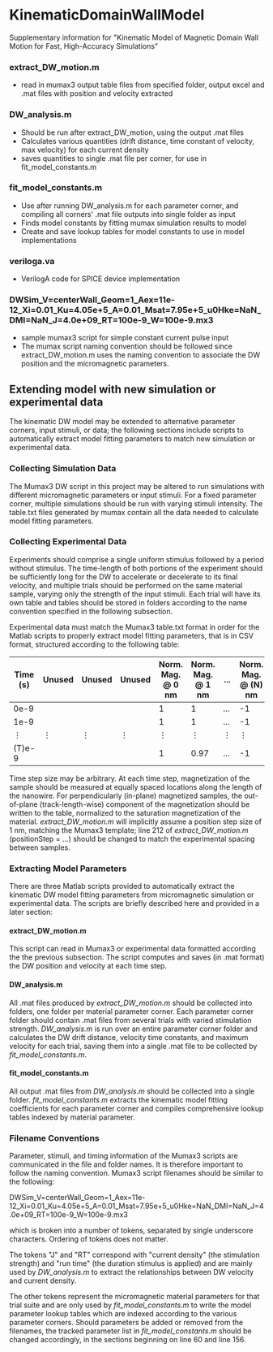 # KinematicDomainWallModel
Supplementary information for "Kinematic Model of Magnetic Domain Wall Motion for Fast, High-Accuracy Simulations"

### extract_DW_motion.m
- read in mumax3 output table files from specified folder, output excel and .mat files with position and velocity extracted

### DW_analysis.m 
- Should be run after extract_DW_motion, using the output .mat files
- Calculates various quantities (drift distance, time constant of velocity, max velocity) for each current density
- saves quantities to single .mat file per corner, for use in fit_model_constants.m

### fit_model_constants.m
- Use after running DW_analysis.m for each parameter corner, and compiling all corners' .mat file outputs into single folder as input
- Finds model constants by fitting mumax simulation results to model
- Create and save lookup tables for model constants to use in model implementations

### veriloga.va
- VerilogA code for SPICE device implementation

### DWSim_V=centerWall_Geom=1_Aex=11e-12_Xi=0.01_Ku=4.05e+5_A=0.01_Msat=7.95e+5_u0Hke=NaN_DMI=NaN_J=4.0e+09_RT=100e-9_W=100e-9.mx3
- sample mumax3 script for simple constant current pulse input
- The mumax script naming convention should be followed since extract_DW_motion.m uses the naming convention to associate the DW position and the micromagnetic parameters.

## Extending model with new simulation or experimental data
The kinematic DW model may be extended to alternative parameter corners, input stimuli, or data; the following sections include scripts to automatically extract model fitting parameters to match new simulation or experimental data.

### Collecting Simulation Data

The Mumax3 DW script in this project may be altered to run simulations with different micromagnetic parameters or input stimuli.  For a fixed parameter corner, multiple simulations should be run with varying stimuli intensity.  The table.txt files generated by mumax contain all the data needed to calculate model fitting parameters.  

### Collecting Experimental Data

Experiments should comprise a single uniform stimulus followed by a period without stimulus.  The time-length of both portions of the experiment should be sufficiently long for the DW to accelerate or decelerate to its final velocity, and multiple trials should be performed on the same material sample, varying only the strength of the input stimuli.  Each trial will have its own table and tables should be stored in folders according to the name convention specified in the following subsection.

Experimental data must match the Mumax3 table.txt format in order for the Matlab scripts to properly extract model fitting parameters, that is in CSV format, structured according to the following table:

| Time (s) | Unused | Unused | Unused | Norm. Mag. @ 0 nm | Norm. Mag. @ 1 nm | ... | Norm. Mag. @ (N) nm |
| ---      | ---    | ---    | ---    | ---               | ---               | --- | ---                 |
| 0e-9     |        |        |        | 1                 | 1                 | ... | -1                  |
| 1e-9     |        |        |        | 1                 | 1                 | ... | -1                  |
|⋮|⋮|⋮|⋮|⋮|⋮|⋮|⋮|     
|(T)e-9    |        |        |        | 1                 | 0.97              | ... | -1                  |

Time step size may be arbitrary.  At each time step, magnetization of the sample should be measured at equally spaced locations along the length of the nanowire. For perpendicularly (in-plane) magnetized samples, the out-of-plane (track-length-wise) component of the magnetization should be written to the table, normalized to the saturation magnetization of the material. _extract\_DW\_motion.m_ will implicitly assume a position step size of 1 nm, matching the Mumax3 template; line 212  of _extract\_DW\_motion.m_ (positionStep = ...) should be changed to match the experimental spacing between samples.

### Extracting Model Parameters

There are three Matlab scripts provided to automatically extract the kinematic DW model fitting parameters from micromagnetic simulation or experimental data.  The scripts are briefly described here and provided in a later section:

#### extract\_DW\_motion.m
This script can read in Mumax3 or experimental data formatted according the the previous subsection.  The script computes and saves (in .mat format) the DW position and velocity at each time step.

#### DW\_analysis.m
All .mat files produced by _extract\_DW\_motion.m_ should be collected into folders, one folder per material parameter corner.  Each parameter corner folder should contain .mat files from several trials with varied stimulation strength. _DW\_analysis.m_ is run over an entire parameter corner folder and calculates the DW drift distance, velocity time constants, and maximum velocity for each trial, saving them into a single .mat file to be collected by _fit\_model\_constants.m_.

#### fit\_model\_constants.m
All output .mat files from _DW\_analysis.m_ should be collected into a single folder.  _fit\_model\_constants.m_ extracts the kinematic model fitting coefficients for each parameter corner and compiles comprehensive lookup tables indexed by material parameter.

### Filename Conventions

Parameter, stimuli, and timing information of the Mumax3 scripts are communicated in the file and folder names.  It is therefore important to follow the naming convention.  Mumax3 script filenames should be similar to the following:

DWSim_V=centerWall_Geom=1_Aex=11e-12_Xi=0.01_Ku=4.05e+5_A=0.01_Msat=7.95e+5_u0Hke=NaN_DMI=NaN_J=4.0e+09_RT=100e-9_W=100e-9.mx3

which is broken into a number of tokens, separated by single underscore characters.  Ordering of tokens does not matter.

The tokens "J" and "RT" correspond with "current density" (the stimulation strength) and "run time" (the duration stimulus is applied) and are mainly used by _DW\_analysis.m_ to extract the relationships between DW velocity and current density.

The other tokens represent the micromagnetic material parameters for that trial suite and are only used by _fit\_model\_constants.m_ to write the model parameter lookup tables which are indexed according to the various parameter corners.  Should parameters be added or removed from the filenames, the tracked parameter list in _fit\_model\_constants.m_ should be changed accordingly, in the sections beginning on line 60 and line 156.
